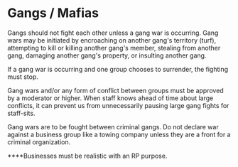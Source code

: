 # Gangs / Mafias

Gangs should not fight each other unless a gang war is occurring. Gang wars may be initiated by encroaching on another gang's territory \(turf\), attempting to kill or killing another gang's member, stealing from another gang, damaging another gang's property, or insulting another gang.

If a gang war is occurring and one group chooses to surrender, the fighting must stop.

Gang wars and/or any form of conflict between groups must be approved by a moderator or higher. When staff knows ahead of time about large conflicts, it can prevent us from unnecessarily pausing large gang fights for staff-sits. 

Gang wars are to be fought between criminal gangs. Do not declare war against a business group like a towing company unless they are a front for a criminal organization.   
  
****Businesses must be realistic with an RP purpose. 


